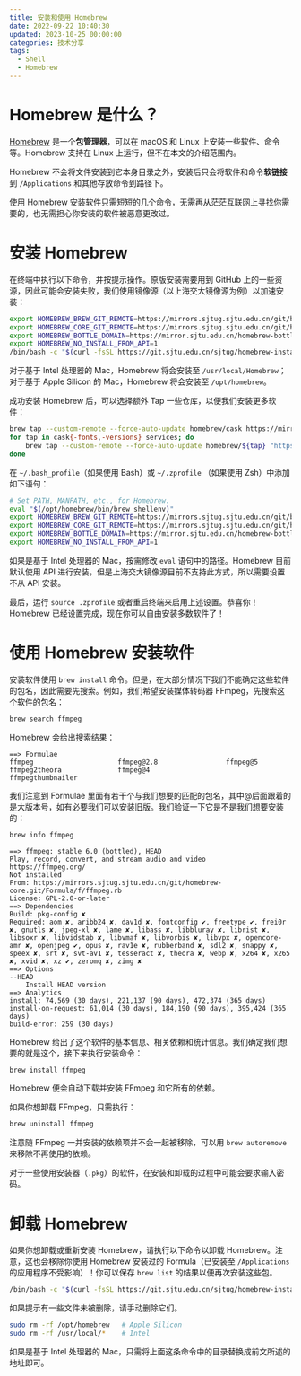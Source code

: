 ```yaml
---
title: 安装和使用 Homebrew
date: 2022-09-22 10:40:30
updated: 2023-10-25 00:00:00
categories: 技术分享
tags:
  - Shell
  - Homebrew
---
```


# Homebrew 是什么？

[Homebrew](https://brew.sh) 是一个**包管理器**，可以在 macOS 和 Linux 上安装一些软件、命令等。Homebrew 支持在 Linux 上运行，但不在本文的介绍范围内。

Homebrew 不会将文件安装到它本身目录之外，安装后只会将软件和命令**软链接**到 `/Applications` 和其他存放命令到路径下。

使用 Homebrew 安装软件只需短短的几个命令，无需再从茫茫互联网上寻找你需要的，也无需担心你安装的软件被恶意更改过。

# 安装 Homebrew

在终端中执行以下命令，并按提示操作。原版安装需要用到 GitHub 上的一些资源，因此可能会安装失败，我们使用镜像源（以上海交大镜像源为例）以加速安装：
```sh
export HOMEBREW_BREW_GIT_REMOTE=https://mirrors.sjtug.sjtu.edu.cn/git/brew.git
export HOMEBREW_CORE_GIT_REMOTE=https://mirrors.sjtug.sjtu.edu.cn/git/homebrew-core.git
export HOMEBREW_BOTTLE_DOMAIN=https://mirror.sjtu.edu.cn/homebrew-bottles/bottles
export HOMEBREW_NO_INSTALL_FROM_API=1
/bin/bash -c "$(curl -fsSL https://git.sjtu.edu.cn/sjtug/homebrew-install/-/raw/master/install.sh)"
```
对于基于 Intel 处理器的 Mac，Homebrew 将会安装至 `/usr/local/Homebrew`；对于基于 Apple Silicon 的 Mac，Homebrew 将会安装至 `/opt/homebrew`。

成功安装 Homebrew 后，可以选择额外 Tap 一些仓库，以便我们安装更多软件：
```sh
brew tap --custom-remote --force-auto-update homebrew/cask https://mirrors.sjtug.sjtu.edu.cn/git/homebrew-cask.git
for tap in cask{-fonts,-versions} services; do
	brew tap --custom-remote --force-auto-update homebrew/${tap} "https://mirror.sjtu.edu.cn/git/homebrew-${tap}.git"
done
```

在 `~/.bash_profile`（如果使用 Bash）或 `~/.zprofile` （如果使用 Zsh）中添加如下语句：
```sh
# Set PATH, MANPATH, etc., for Homebrew.
eval "$(/opt/homebrew/bin/brew shellenv)"
export HOMEBREW_BREW_GIT_REMOTE=https://mirrors.sjtug.sjtu.edu.cn/git/brew.git
export HOMEBREW_CORE_GIT_REMOTE=https://mirrors.sjtug.sjtu.edu.cn/git/homebrew-core.git
export HOMEBREW_BOTTLE_DOMAIN=https://mirror.sjtu.edu.cn/homebrew-bottles/bottles
export HOMEBREW_NO_INSTALL_FROM_API=1
```
如果是基于 Intel 处理器的 Mac，按需修改 `eval` 语句中的路径。Homebrew 目前默认使用 API 进行安装，但是上海交大镜像源目前不支持此方式，所以需要设置不从 API 安装。

最后，运行 `source .zprofile` 或者重启终端来启用上述设置。恭喜你！Homebrew 已经设置完成，现在你可以自由安装多数软件了！

# 使用 Homebrew 安装软件

安装软件使用 `brew install` 命令。但是，在大部分情况下我们不能确定这些软件的包名，因此需要先搜索。例如，我们希望安装媒体转码器 FFmpeg，先搜索这个软件的包名：
```sh
brew search ffmpeg
```
Homebrew 会给出搜索结果：
```text
==> Formulae
ffmpeg                     ffmpeg@2.8                 ffmpeg@5
ffmpeg2theora              ffmpeg@4                   ffmpegthumbnailer
```
我们注意到 Formulae 里面有若干个与我们想要的匹配的包名，其中@后面跟着的是大版本号，如有必要我们可以安装旧版。我们验证一下它是不是我们想要安装的：
```sh
brew info ffmpeg
```
```text
==> ffmpeg: stable 6.0 (bottled), HEAD
Play, record, convert, and stream audio and video
https://ffmpeg.org/
Not installed
From: https://mirrors.sjtug.sjtu.edu.cn/git/homebrew-core.git/Formula/f/ffmpeg.rb
License: GPL-2.0-or-later
==> Dependencies
Build: pkg-config ✘
Required: aom ✘, aribb24 ✘, dav1d ✘, fontconfig ✔, freetype ✔, frei0r ✘, gnutls ✘, jpeg-xl ✘, lame ✘, libass ✘, libbluray ✘, librist ✘, libsoxr ✘, libvidstab ✘, libvmaf ✘, libvorbis ✘, libvpx ✘, opencore-amr ✘, openjpeg ✔, opus ✘, rav1e ✘, rubberband ✘, sdl2 ✘, snappy ✘, speex ✘, srt ✘, svt-av1 ✘, tesseract ✘, theora ✘, webp ✘, x264 ✘, x265 ✘, xvid ✘, xz ✔, zeromq ✘, zimg ✘
==> Options
--HEAD
	Install HEAD version
==> Analytics
install: 74,569 (30 days), 221,137 (90 days), 472,374 (365 days)
install-on-request: 61,014 (30 days), 184,190 (90 days), 395,424 (365 days)
build-error: 259 (30 days)
```
Homebrew 给出了这个软件的基本信息、相关依赖和统计信息。我们确定我们想要的就是这个，接下来执行安装命令：
```sh
brew install ffmpeg
```
Homebrew 便会自动下载并安装 FFmpeg 和它所有的依赖。

如果你想卸载 FFmpeg，只需执行：
```sh
brew uninstall ffmpeg
```
注意随 FFmpeg 一并安装的依赖项并不会一起被移除，可以用 `brew autoremove` 来移除不再使用的依赖。

对于一些使用安装器（`.pkg`）的软件，在安装和卸载的过程中可能会要求输入密码。

# 卸载 Homebrew

如果你想卸载或重新安装 Homebrew，请执行以下命令以卸载 Homebrew。注意，这也会移除你使用 Homebrew 安装过的 Formula（已安装至 `/Applications` 的应用程序不受影响）！你可以保存 `brew list` 的结果以便再次安装这些包。
```sh
/bin/bash -c "$(curl -fsSL https://git.sjtu.edu.cn/sjtug/homebrew-install/-/raw/master/uninstall.sh)"
```
如果提示有一些文件未被删除，请手动删除它们。
```sh
sudo rm -rf /opt/homebrew	# Apple Silicon
sudo rm -rf /usr/local/*	# Intel
```
如果是基于 Intel 处理器的 Mac，只需将上面这条命令中的目录替换成前文所述的地址即可。